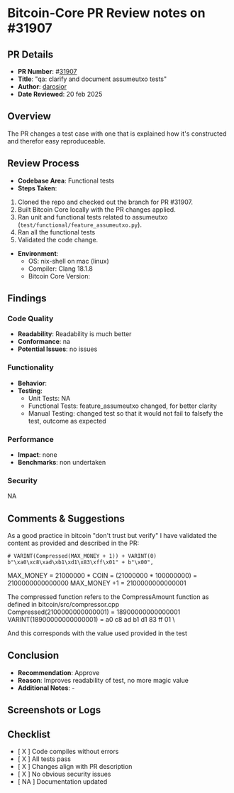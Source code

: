 # Bitcoin-Core PR Review notes on #31907

## PR Details
- **PR Number**: #[31907](https://github.com/bitcoin/bitcoin/pull/31907)
- **Title**: "qa: clarify and document assumeutxo tests"
- **Author**: [darosior](https://github.com/darosior)
- **Date Reviewed**: 20 feb 2025

## Overview

The PR changes a test case with one that is explained how it's constructed and therefor easy reproduceable. 

## Review Process
- **Codebase Area**: Functional tests
- **Steps Taken**:
1. Cloned the repo and checked out the branch for PR #31907.
  2. Built Bitcoin Core locally with the PR changes applied.
  3. Ran unit and functional tests related to assumeutxo (`test/functional/feature_assumeutxo.py`).
  4. Ran all the functional tests
  5. Validated the code change. 
- **Environment**:
  - OS: nix-shell on mac (linux) 
  - Compiler:  Clang 18.1.8
  - Bitcoin Core Version: 

## Findings
### Code Quality
- **Readability**: Readability is much better
- **Conformance**: na
- **Potential Issues**: no issues

### Functionality
- **Behavior**: 
- **Testing**:
  - Unit Tests: NA
  - Functional Tests: feature_assumeutxo changed, for better clarity
  - Manual Testing: changed test so that it would not fail to falsefy the test, outcome as expected

### Performance
- **Impact**: none
- **Benchmarks**: non undertaken

### Security
NA

## Comments & Suggestions
As a good practice in bitcoin "don't trust but verify" I have validated the content as provided and described in the PR:
```
# VARINT(Compressed(MAX_MONEY + 1)) + VARINT(0)
b"\xa0\xc8\xad\xb1\xd1\x83\xff\x01" + b"\x00",
```

MAX_MONEY = 21000000 * COIN = (21000000 * 100000000) = 2100000000000000
MAX_MONEY +1 = 2100000000000001

The compressed function refers to the CompressAmount function as defined in bitcoin/src/compressor.cpp \
Compressed(2100000000000001) = 18900000000000001 \
VARINT(18900000000000001) = a0 c8 ad b1 d1 83 ff 01 \

And this corresponds with the value used provided in the test

## Conclusion
- **Recommendation**: Approve
- **Reason**: Improves readability of test, no more magic value 
- **Additional Notes**: -

## Screenshots or Logs

## Checklist
- [ X ] Code compiles without errors
- [ X ] All tests pass
- [ X ] Changes align with PR description
- [ X ] No obvious security issues
- [ NA ] Documentation updated 
